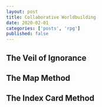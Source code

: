 ```yaml
---
layout: post
title: Collaborative Worldbuilding
date: 2020-02-01
categories: ['posts', 'rpg']
published: false
---
```




## The Veil of Ignorance

## The Map Method

## The Index Card Method
